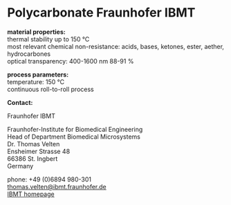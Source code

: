 # Polycarbonate Fraunhofer IBMT

__material properties:__  	
thermal stability up to	150 °C  
most relevant chemical non-resistance:	acids, bases, ketones, ester, aether, hydrocarbones  
optical transparency:	400-1600 nm 88-91 %  



	
__process parameters:__  	
temperature:	150 °C    	
continuous roll-to-roll process
<!--break-->
__Contact:__


Fraunhofer IBMT

Fraunhofer-Institute for Biomedical Engineering  
Head of Department Biomedical Microsystems  
Dr. Thomas Velten   
Ensheimer Strasse 48   
66386 St. Ingbert   
Germany  

phone: +49 (0)6894 980-301  
thomas.velten@ibmt.fraunhofer.de  
[IBMT homepage](http://www.ibmt.fraunhofer.de/fhg/ibmt_en/biomedical_engineering/biomedical_microsystems/microsensors_microfluidics/index.jsp)